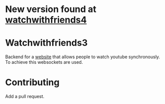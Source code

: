 # New version found at [watchwithfriends4](https://github.com/Aapeli123/watchwithfriends4)
# Watchwithfriends3
Backend for a [website](https://watchwithfriends.tk) that allows people to watch youtube synchronously. To achieve this websockets are used.
# Contributing
Add a pull request.

